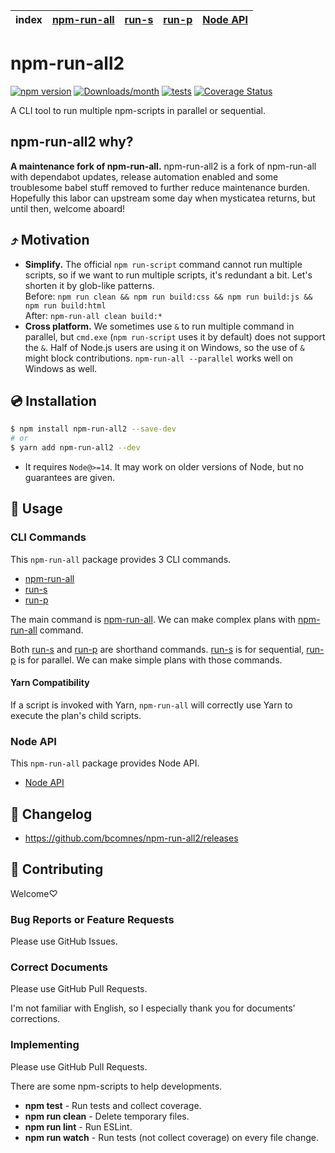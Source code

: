 | index | [npm-run-all] | [run-s] | [run-p] | [Node API] |
|-------|---------------|---------|---------|------------|

# npm-run-all2

[![npm version](https://img.shields.io/npm/v/npm-run-all2.svg)](https://www.npmjs.com/package/npm-run-all2)
[![Downloads/month](https://img.shields.io/npm/dm/npm-run-all2.svg)](http://www.npmtrends.com/npm-run-all2)
[![tests](https://github.com/bcomnes/npm-run-all2/workflows/tests/badge.svg)](https://github.com/bcomnes/npm-run-all2/actions)
[![Coverage Status](https://codecov.io/gh/bcomnes/npm-run-all2/branch/master/graph/badge.svg)](https://codecov.io/gh/bcomnes/npm-run-all2)

A CLI tool to run multiple npm-scripts in parallel or sequential.

## npm-run-all2 why?

**A maintenance fork of npm-run-all.**  npm-run-all2 is a fork of npm-run-all with dependabot updates, release automation enabled and some troublesome babel stuff removed to further reduce maintenance burden.  Hopefully this labor can upstream some day when mysticatea returns, but until then, welcome aboard!

## ⤴️ Motivation

- **Simplify.** The official `npm run-script` command cannot run multiple scripts, so if we want to run multiple scripts, it's redundant a bit. Let's shorten it by glob-like patterns.<br>
  Before: `npm run clean && npm run build:css && npm run build:js && npm run build:html`<br>
  After: `npm-run-all clean build:*`
- **Cross platform.** We sometimes use `&` to run multiple command in parallel, but `cmd.exe` (`npm run-script` uses it by default) does not support the `&`. Half of Node.js users are using it on Windows, so the use of `&` might block contributions. `npm-run-all --parallel` works well on Windows as well.

## 💿 Installation

```bash
$ npm install npm-run-all2 --save-dev
# or
$ yarn add npm-run-all2 --dev
```

- It requires `Node@>=14`. It may work on older versions of Node, but no guarantees are given.

## 📖 Usage

### CLI Commands

This `npm-run-all` package provides 3 CLI commands.

- [npm-run-all]
- [run-s]
- [run-p]

The main command is [npm-run-all].
We can make complex plans with [npm-run-all] command.

Both [run-s] and [run-p] are shorthand commands.
[run-s] is for sequential, [run-p] is for parallel.
We can make simple plans with those commands.

#### Yarn Compatibility

If a script is invoked with Yarn, `npm-run-all` will correctly use Yarn to execute the plan's child scripts.

### Node API

This `npm-run-all` package provides Node API.

- [Node API]

## 📰 Changelog

- https://github.com/bcomnes/npm-run-all2/releases

## 🍻 Contributing

Welcome♡

### Bug Reports or Feature Requests

Please use GitHub Issues.

### Correct Documents

Please use GitHub Pull Requests.

I'm not familiar with English, so I especially thank you for documents' corrections.

### Implementing

Please use GitHub Pull Requests.

There are some npm-scripts to help developments.

- **npm test** - Run tests and collect coverage.
- **npm run clean** - Delete temporary files.
- **npm run lint** - Run ESLint.
- **npm run watch** - Run tests (not collect coverage) on every file change.

[npm-run-all]: docs/npm-run-all.md
[run-s]: docs/run-s.md
[run-p]: docs/run-p.md
[Node API]: docs/node-api.md
